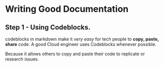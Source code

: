 # Writing Good Documentation

## Step 1 - Using Codeblocks.

codeblocks in markdown make it *very easy* for tech people to **copy, paste, share** code.
A good Cloud engineer uses Codeblocks whenever possible.

Because it allows others to copy and paste their code to replicate or research issues.
